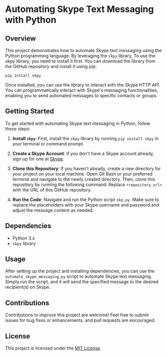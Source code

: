 # Automating Skype Text Messaging with Python

## Overview
This project demonstrates how to automate Skype text messaging using the Python programming language. By leveraging the `skpy` library, To use the skpy library, you need to install it first. You can download the library from the GitHub repository and install it using pip:

`pip install skpy`

Once installed, you can use the library to interact with the Skype HTTP API. 
You can programmatically interact with Skype's messaging functionalities, enabling you to send automated messages to specific contacts or groups.

## Getting Started
To get started with automating Skype text messaging in Python, follow these steps:

1. **Install `skpy`**: First, install the `skpy` library by running `pip install skpy` in your terminal or command prompt.

2. **Create a Skype Account**: If you don't have a Skype account already, sign up for one at [Skype](https://www.skype.com/).

3. **Clone this Repository**: If you haven't already, create a new directory for your project on your local machine. Open Git Bash or your preferred terminal and navigate to the newly created directory. Then, clone this repository by running the following command: Replace `<repository_url>` with the URL of this GitHub repository.

4. **Run the Code**: Navigate and run the Python script `skp.py`. Make sure to replace the placeholders with your Skype username and password and adjust the message content as needed.

## Dependencies
- Python 3.x
- `skpy` library

## Usage
After setting up the project and installing dependencies, you can use the `automate_skype_messaging.py` script to automate Skype text messaging. Simply run the script, and it will send the specified message to the desired recipient(s) on Skype.

## Contributions
Contributions to improve this project are welcome! Feel free to submit issues for bug fixes or enhancements, and pull requests are encouraged.

## License
This project is licensed under the [MIT License](LICENSE).


